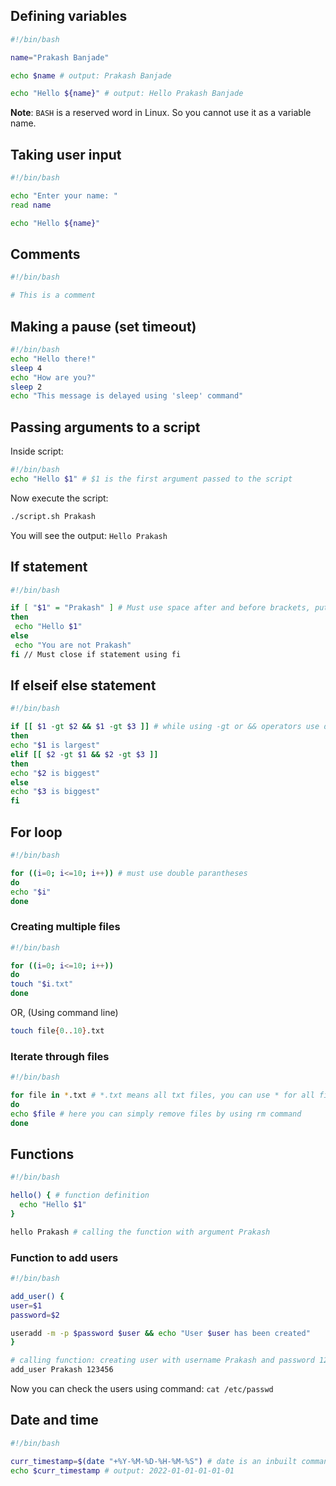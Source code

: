 ## Defining variables

```bash
#!/bin/bash

name="Prakash Banjade"

echo $name # output: Prakash Banjade

echo "Hello ${name}" # output: Hello Prakash Banjade
```

**Note**: `BASH` is a reserved word in Linux. So you cannot use it as a variable name.

## Taking user input

```bash
#!/bin/bash

echo "Enter your name: "
read name

echo "Hello ${name}"
```

## Comments

```bash
#!/bin/bash

# This is a comment
```

## Making a pause (set timeout)

```bash
#!/bin/bash
echo "Hello there!"
sleep 4
echo "How are you?"
sleep 2
echo "This message is delayed using 'sleep' command"
```

## Passing arguments to a script

Inside script:
```bash
#!/bin/bash
echo "Hello $1" # $1 is the first argument passed to the script
```

Now execute the script:

```bash
./script.sh Prakash
```

You will see the output: `Hello Prakash`

## If statement

```bash
#!/bin/bash

if [ "$1" = "Prakash" ] # Must use space after and before brackets, put the argument inside quotation marks
then
 echo "Hello $1"
else
 echo "You are not Prakash"
fi // Must close if statement using fi
```

## If elseif else statement

```bash
#!/bin/bash

if [[ $1 -gt $2 && $1 -gt $3 ]] # while using -gt or && operators use double brackets
then
echo "$1 is largest"
elif [[ $2 -gt $1 && $2 -gt $3 ]]
then
echo "$2 is biggest"
else
echo "$3 is biggest"
fi
```


## For loop

```bash
#!/bin/bash

for ((i=0; i<=10; i++)) # must use double parantheses
do
echo "$i"
done
```

### Creating multiple files

```bash
#!/bin/bash

for ((i=0; i<=10; i++))
do
touch "$i.txt"
done
```
OR, (Using command line)

```bash
touch file{0..10}.txt
```

### Iterate through files

```bash
#!/bin/bash

for file in *.txt # *.txt means all txt files, you can use * for all files
do
echo $file # here you can simply remove files by using rm command
done
```

## Functions

```bash
#!/bin/bash

hello() { # function definition
  echo "Hello $1"
}

hello Prakash # calling the function with argument Prakash
```

### Function to add users

```bash
#!/bin/bash

add_user() {
user=$1
password=$2

useradd -m -p $password $user && echo "User $user has been created"
}

# calling function: creating user with username Prakash and password 123456
add_user Prakash 123456
```
Now you can check the users using command: `cat /etc/passwd`

## Date and time

```bash
#!/bin/bash

curr_timestamp=$(date "+%Y-%M-%D-%H-%M-%S") # date is an inbuilt command/function in Linux
echo $curr_timestamp # output: 2022-01-01-01-01-01
```